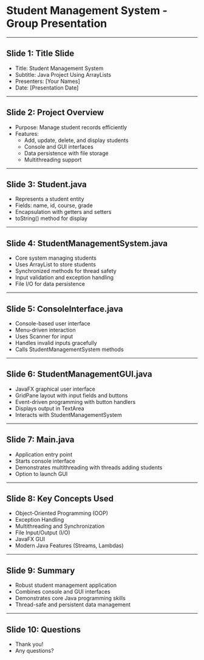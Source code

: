 # Student Management System - Group Presentation

---

## Slide 1: Title Slide
- Title: Student Management System
- Subtitle: Java Project Using ArrayLists
- Presenters: [Your Names]
- Date: [Presentation Date]

---

## Slide 2: Project Overview
- Purpose: Manage student records efficiently
- Features:
  - Add, update, delete, and display students
  - Console and GUI interfaces
  - Data persistence with file storage
  - Multithreading support

---

## Slide 3: Student.java
- Represents a student entity
- Fields: name, id, course, grade
- Encapsulation with getters and setters
- toString() method for display

---

## Slide 4: StudentManagementSystem.java
- Core system managing students
- Uses ArrayList to store students
- Synchronized methods for thread safety
- Input validation and exception handling
- File I/O for data persistence

---

## Slide 5: ConsoleInterface.java
- Console-based user interface
- Menu-driven interaction
- Uses Scanner for input
- Handles invalid inputs gracefully
- Calls StudentManagementSystem methods

---

## Slide 6: StudentManagementGUI.java
- JavaFX graphical user interface
- GridPane layout with input fields and buttons
- Event-driven programming with button handlers
- Displays output in TextArea
- Interacts with StudentManagementSystem

---

## Slide 7: Main.java
- Application entry point
- Starts console interface
- Demonstrates multithreading with threads adding students
- Option to launch GUI

---

## Slide 8: Key Concepts Used
- Object-Oriented Programming (OOP)
- Exception Handling
- Multithreading and Synchronization
- File Input/Output (I/O)
- JavaFX GUI
- Modern Java Features (Streams, Lambdas)

---

## Slide 9: Summary
- Robust student management application
- Combines console and GUI interfaces
- Demonstrates core Java programming skills
- Thread-safe and persistent data management

---

## Slide 10: Questions
- Thank you!
- Any questions?
